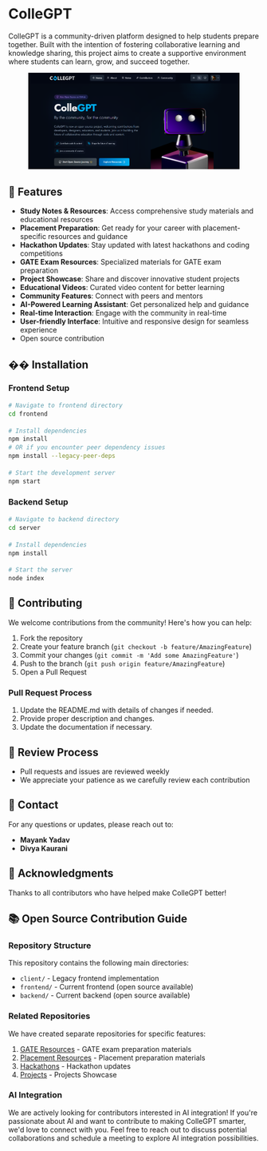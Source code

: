 # ColleGPT

ColleGPT is a community-driven platform designed to help students prepare together. Built with the intention of fostering collaborative learning and knowledge sharing, this project aims to create a supportive environment where students can learn, grow, and succeed together.

<figure><img src=".gitbook/assets/collegptBanner.png" alt=""><figcaption></figcaption></figure>

## 🚀 Features

- **Study Notes & Resources**: Access comprehensive study materials and educational resources
- **Placement Preparation**: Get ready for your career with placement-specific resources and guidance
- **Hackathon Updates**: Stay updated with latest hackathons and coding competitions
- **GATE Exam Resources**: Specialized materials for GATE exam preparation
- **Project Showcase**: Share and discover innovative student projects
- **Educational Videos**: Curated video content for better learning
- **Community Features**: Connect with peers and mentors
- **AI-Powered Learning Assistant**: Get personalized help and guidance
- **Real-time Interaction**: Engage with the community in real-time
- **User-friendly Interface**: Intuitive and responsive design for seamless experience
- Open source contribution

## ��️ Installation

### Frontend Setup

```bash
# Navigate to frontend directory
cd frontend

# Install dependencies
npm install
# OR if you encounter peer dependency issues
npm install --legacy-peer-deps

# Start the development server
npm start
```

### Backend Setup

```bash
# Navigate to backend directory
cd server

# Install dependencies
npm install

# Start the server
node index
```

## 🤝 Contributing

We welcome contributions from the community! Here's how you can help:

1. Fork the repository
2. Create your feature branch (`git checkout -b feature/AmazingFeature`)
3. Commit your changes (`git commit -m 'Add some AmazingFeature'`)
4. Push to the branch (`git push origin feature/AmazingFeature`)
5. Open a Pull Request

### Pull Request Process

1. Update the README.md with details of changes if needed.
2. Provide proper description and changes.
3. Update the documentation if necessary.

## 📝 Review Process

- Pull requests and issues are reviewed weekly
- We appreciate your patience as we carefully review each contribution

## 📧 Contact

For any questions or updates, please reach out to:

- **Mayank Yadav**
- **Divya Kaurani**

## 🙏 Acknowledgments

Thanks to all contributors who have helped make ColleGPT better!

## 📚 Open Source Contribution Guide

### Repository Structure

This repository contains the following main directories:

- `client/` - Legacy frontend implementation
- `frontend/` - Current frontend (open source available)
- `backend/` - Current backend (open source available)

### Related Repositories

We have created separate repositories for specific features:

1. [GATE Resources](https://github.com/your-org/collegpt-gate) - GATE exam preparation materials
2. [Placement Resources](https://github.com/your-org/collegpt-placement) - Placement preparation materials
3. [Hackathons](https://github.com/your-org/collegpt-hackathons) - Hackathon updates
4. [Projects](https://github.com/your-org/collegpt-projects) - Projects Showcase

### AI Integration

We are actively looking for contributors interested in AI integration! If you're passionate about AI and want to contribute to making ColleGPT smarter, we'd love to connect with you. Feel free to reach out to discuss potential collaborations and schedule a meeting to explore AI integration possibilities.
